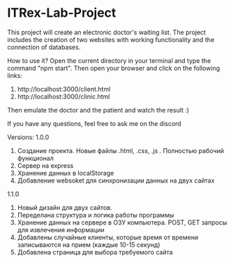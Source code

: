 # ITRex-Lab-Project
This project will create an electronic doctor's waiting list. The project includes the creation of two websites with working functionality and the connection of databases.

How to use it? Open the current directory in your terminal and type the command "npm start". Then open your browser and click on the following links:
  1) http://localhost:3000/client.html
  2) http://localhost:3000/clinic.html
  
Then emulate the doctor and the patient and watch the result :) 

If you have any questions, feel free to ask me on the discord


Versions:
 1.0.0
  1) Создание проекта. Новые файлы .html, .css, .js . Полностью рабочий функционал
  2) Сервер на express
  3) Хранение данных в localStorage
  4) Добавление websoket для синхронизации данных на двух сайтах

 1.1.0
  1) Новый дизайн для двух сайтов. 
  2) Переделана структура и логика работы программы
  3) Хранение данных на сервере в ОЗУ компьютера. POST, GET запросы для извлечения информации
  4) Добавлены случайные клиенты, которые время от времени записываются на прием (каждые 10-15 секунд)
  5) Добавлена страница для выбора требуемого сайта